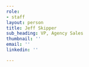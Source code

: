 ```yaml
---
role:
- staff
layout: person
title: Jeff Skipper
sub_heading: VP, Agency Sales
thumbnail: ''
email: ''
linkedin: ''

---
```

